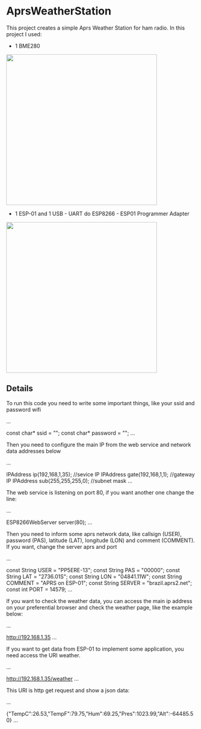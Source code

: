 # AprsWeatherStation

This project creates a simple Aprs Weather Station for ham radio. In this project I used:

- 1 BME280

<img src="http://img.dxcdn.com/productimages/sku_436672_1.jpg" width="400" height="400"/>

- 1 ESP-01 and 1 USB - UART do ESP8266 - ESP01 Programmer Adapter

<img src="https://img2.bgxcdn.com/thumb/large/oaupload/banggood/images/35/E5/89466d3a-fe96-42db-ac23-28625ecabb9d.jpg" width="400" height="400"/>

## Details

To run this code you need to write some important things, like your ssid and password wifi

...

const char* ssid     = "";
const char* password = "";
...

Then you need to configure the main IP from the web service and network data addresses below

...

IPAddress ip(192,168,1,35); //sevice IP
IPAddress gate(192,168,1,1); //gateway IP
IPAddress sub(255,255,255,0); //subnet mask
...

The web service is listening on port 80, if you want another one change the line:

...

ESP8266WebServer server(80);
...

Then you need to inform some aprs network data, like callsign (USER), password (PAS), latitude (LAT), longitude (LON) and comment (COMMENT). If you want, change the server aprs and port

...

const String USER    = "PP5ERE-13";
const String PAS     = "00000";
const String LAT     = "2736.01S";
const String LON     = "04841.11W";
const String COMMENT = "APRS on ESP-01";
const String SERVER  = "brazil.aprs2.net";
const int    PORT    = 14579;
...

If you want to check the weather data, you can access the main ip address on your preferential browser and check the weather page, like the example below:

...

http://192.168.1.35
...

If you want to get data from ESP-01 to implement some application, you need access the URI weather. 

...

http://192.168.1.35/weather
...

This URI is http get request and show a json data:

...

{"TempC":26.53,"TempF":79.75,"Hum":69.25,"Pres":1023.99,"Alt":-64485.50}
...


